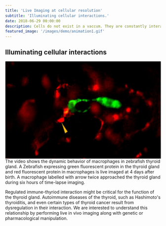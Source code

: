 ```yaml
---
title: 'Live Imaging at cellular resolution'
subtitle: 'Illuminating cellular interactions.'
date: 2018-06-29 00:00:00
description: Cells do not exist in a vaccum. They are constantly interacting with their environment. We are interested in live imaging of the cellular interactions. With this, we want to understand how cell behavior is shaped by their neighbours during health and disease.
featured_image: '/images/demo/animation1.gif'
---
```


## Illuminating cellular interactions

<img src="/images/demo/animation1.gif" alt="Sumeet" style="float:left;width:600px;height:314px;margin:0px 30px 0px 0px">  

The video shows the dynamic behavior of macrophages in zebrafish thyroid gland. A Zebrafish expressing green fluorescent protein in the thyroid gland and red fluorescent protein in macrophages is live imaged at 4 days after birth. A macrophage labelled with arrow twice approached the thyroid gland during six hours of time-lapse imaging. 

Regulated immune-thyriod interaction might be critical for the function of the thyroid gland. Autoimmune diseases of the thyroid, such as Hashimoto's thyroiditis, and even certain types of thyroid cancer result from dysregulation in their interaction. We are interested to understand this relationship by performing live in vivo imaging along with genetic or pharmacological manipulation. 